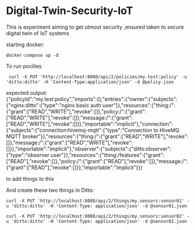 # Digital-Twin-Security-IoT
This is experiment aiming to get utmost security ,ensured taken to secure digital twin of IoT systems 

starting docker: 
```
docker-compose up -d
```
To run pocilies
```
 curl -X PUT 'http://localhost:8080/api/2/policies/my.test:policy' -u 'ditto:ditto' -H 'Content-Type:application/json' -d @policy.json

```
expected output:                                                                                          
{"policyId":"my.test:policy","imports":{},"entries":{"owner":{"subjects":{"nginx:ditto":{"type":"nginx basic auth user"}},"resources":{"thing:/":{"grant":["READ","WRITE"],"revoke":[]},"policy:/":{"grant":["READ","WRITE"],"revoke":[]},"message:/":{"grant":["READ","WRITE"],"revoke":[]}},"importable":"implicit"},"connection":{"subjects":{"connection:hivemq-mqtt":{"type":"Connection to HiveMQ MQTT broker"}},"resources":{"thing:/":{"grant":["READ","WRITE"],"revoke":[]},"message:/":{"grant":["READ","WRITE"],"revoke":[]}},"importable":"implicit"},"observer":{"subjects":{"ditto:observer":{"type":"observer user"}},"resources":{"thing:/features":{"grant":["READ"],"revoke":[]},"policy:/":{"grant":["READ"],"revoke":[]},"message:/":{"grant":["READ"],"revoke":[]}},"importable":"implicit"}}}

to add things to this 

And create these two things in Ditto: 

```
curl -X PUT 'http://localhost:8080/api/2/things/my.sensors:sensor01' -u 'ditto:ditto' -H 'Content-Type: application/json' -d @sensor01.json
```
```
curl -X PUT 'http://localhost:8080/api/2/things/my.sensors:sensor02' -u 'ditto:ditto' -H 'Content-Type: application/json' -d @sensor02.json
```
